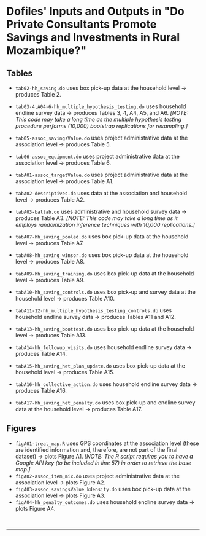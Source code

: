 
# Dofiles' Inputs and Outputs in "Do Private Consultants Promote Savings and Investments in Rural Mozambique?"

## Tables
- `tab02-hh_saving.do` uses box pick-up data at the household level &#8594; produces Table 2.
- `tab03-4,A04-6-hh_multiple_hypothesis_testing.do` uses household endline survey data &#8594; produces Tables 3, 4, A4, A5, and A6. *[NOTE: This code may take a long time as the multiple hypothesis testing procedure performs (10,000) bootstrap replications for resampling.]*
- `tab05-assoc_savingsValue.do` uses project administrative data at the association level &#8594; produces Table 5.
- `tab06-assoc_equipment.do` uses project administrative data at the association level &#8594; produces Table 6.


- `tabA01-assoc_targetValue.do` uses project administrative data at the association level &#8594; produces Table A1.
- `tabA02-descriptives.do` uses data at the association and household level &#8594; produces Table A2.
- `tabA03-baltab.do`	uses administrative and household survey data &#8594; produces Table A3. *[NOTE: This code may take a long time as it employs randomization inference techniques with 10,000 replications.]*
- `tabA07-hh_saving_pooled.do` uses box pick-up data at the household level &#8594; produces Table A7.
- `tabA08-hh_saving_winsor.do` uses box pick-up data at the household level &#8594; produces Table A8.
- `tabA09-hh_saving_training.do` uses box pick-up data at the household level &#8594; produces Table A9.
- `tabA10-hh_saving_controls.do` uses box pick-up and survey data at the household level &#8594; produces Table A10.
- `tabA11-12-hh_multiple_hypothesis_testing_controls.do` uses household endline survey data &#8594; produces Tables A11 and A12.
- `tabA13-hh_saving_boottest.do` uses box pick-up data at the household level &#8594; produces Table A13.
- `tabA14-hh_followup_visits.do` uses household endline survey data &#8594; produces Table A14.
- `tabA15-hh_saving_het_plan_update.do` uses box pick-up data at the household level &#8594; produces Table A15.
- `tabA16-hh_collective_action.do` uses household endline survey data &#8594; produces Table A16.
- `tabA17-hh_saving_het_penalty.do` uses box pick-up and endline survey data at the household level &#8594; produces Table A17.


## Figures
- `figA01-treat_map.R` uses GPS coordinates at the association level (these are identified information and, therefore, are not part of the final dataset) &#8594; plots Figure A1. *[NOTE:  The R script requires you to have a Google API key (to be included in line 57) in order to retrieve the base map.]*
- `figA02-assoc_item_mix.do` uses project administrative data at the association level &#8594; plots Figure A2.
- `figA03-assoc_savingsValue_kdensity.do` uses box pick-up data at the association level &#8594; plots Figure A3.
- `figA04-hh_penalty_outcomes.do` uses household endline survey data &#8594; plots Figure A4.

&nbsp;

-----------------------------------------------------------------------------------------------------
